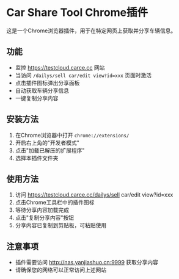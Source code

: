 # Car Share Tool Chrome插件

这是一个Chrome浏览器插件，用于在特定网页上获取并分享车辆信息。

## 功能

- 监控 https://testcloud.carce.cc 网站
- 当访问 `/dailys/sell car/edit view?id=xxx` 页面时激活
- 点击插件图标弹出分享面板
- 自动获取车辆分享信息
- 一键复制分享内容

## 安装方法

1. 在Chrome浏览器中打开 `chrome://extensions/`
2. 开启右上角的"开发者模式"
3. 点击"加载已解压的扩展程序"
4. 选择本插件文件夹

## 使用方法

1. 访问 https://testcloud.carce.cc/dailys/sell car/edit view?id=xxx
2. 点击Chrome工具栏中的插件图标
3. 等待分享内容加载完成
4. 点击"复制分享内容"按钮
5. 分享内容已复制到剪贴板，可粘贴使用

## 注意事项

- 插件需要访问 http://nas.yanjiashuo.cn:9999 获取分享内容
- 请确保您的网络可以正常访问上述网站 